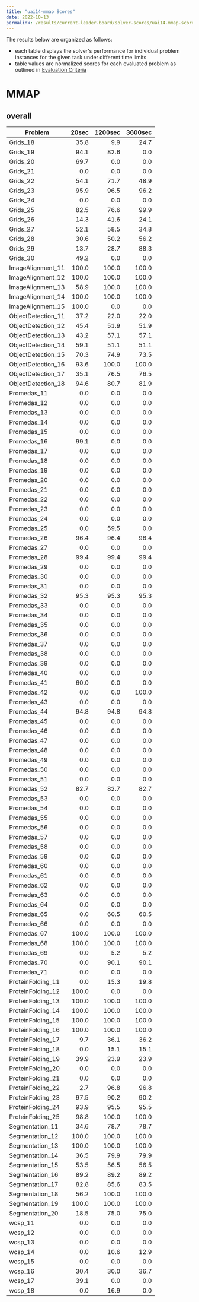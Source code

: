 ```yaml
---
title: "uai14-mmap Scores"
date: 2022-10-13
permalink: /results/current-leader-board/solver-scores/uai14-mmap-scores
---
```




The results below are organized as follows:
- each table displays the solver's performance for individual problem instances for the given task under different time limits
- table values are normalized scores for each evaluated problem as outlined in [Evaluation Criteria](https://uaicompetition.github.io/uci-2022/results/evaluation-criteria/)


# MMAP

## overall

|      Problem       | 20sec | 1200sec | 3600sec |
| ------------------ | ----: | ------: | ------: |
| Grids_18           |  35.8 |     9.9 |    24.7 |
| Grids_19           |  94.1 |    82.6 |     0.0 |
| Grids_20           |  69.7 |     0.0 |     0.0 |
| Grids_21           |   0.0 |     0.0 |     0.0 |
| Grids_22           |  54.1 |    71.7 |    48.9 |
| Grids_23           |  95.9 |    96.5 |    96.2 |
| Grids_24           |   0.0 |     0.0 |     0.0 |
| Grids_25           |  82.5 |    76.6 |    99.9 |
| Grids_26           |  14.3 |    41.6 |    24.1 |
| Grids_27           |  52.1 |    58.5 |    34.8 |
| Grids_28           |  30.6 |    50.2 |    56.2 |
| Grids_29           |  13.7 |    28.7 |    88.3 |
| Grids_30           |  49.2 |     0.0 |     0.0 |
| ImageAlignment_11  | 100.0 |   100.0 |   100.0 |
| ImageAlignment_12  | 100.0 |   100.0 |   100.0 |
| ImageAlignment_13  |  58.9 |   100.0 |   100.0 |
| ImageAlignment_14  | 100.0 |   100.0 |   100.0 |
| ImageAlignment_15  | 100.0 |     0.0 |     0.0 |
| ObjectDetection_11 |  37.2 |    22.0 |    22.0 |
| ObjectDetection_12 |  45.4 |    51.9 |    51.9 |
| ObjectDetection_13 |  43.2 |    57.1 |    57.1 |
| ObjectDetection_14 |  59.1 |    51.1 |    51.1 |
| ObjectDetection_15 |  70.3 |    74.9 |    73.5 |
| ObjectDetection_16 |  93.6 |   100.0 |   100.0 |
| ObjectDetection_17 |  35.1 |    76.5 |    76.5 |
| ObjectDetection_18 |  94.6 |    80.7 |    81.9 |
| Promedas_11        |   0.0 |     0.0 |     0.0 |
| Promedas_12        |   0.0 |     0.0 |     0.0 |
| Promedas_13        |   0.0 |     0.0 |     0.0 |
| Promedas_14        |   0.0 |     0.0 |     0.0 |
| Promedas_15        |   0.0 |     0.0 |     0.0 |
| Promedas_16        |  99.1 |     0.0 |     0.0 |
| Promedas_17        |   0.0 |     0.0 |     0.0 |
| Promedas_18        |   0.0 |     0.0 |     0.0 |
| Promedas_19        |   0.0 |     0.0 |     0.0 |
| Promedas_20        |   0.0 |     0.0 |     0.0 |
| Promedas_21        |   0.0 |     0.0 |     0.0 |
| Promedas_22        |   0.0 |     0.0 |     0.0 |
| Promedas_23        |   0.0 |     0.0 |     0.0 |
| Promedas_24        |   0.0 |     0.0 |     0.0 |
| Promedas_25        |   0.0 |    59.5 |     0.0 |
| Promedas_26        |  96.4 |    96.4 |    96.4 |
| Promedas_27        |   0.0 |     0.0 |     0.0 |
| Promedas_28        |  99.4 |    99.4 |    99.4 |
| Promedas_29        |   0.0 |     0.0 |     0.0 |
| Promedas_30        |   0.0 |     0.0 |     0.0 |
| Promedas_31        |   0.0 |     0.0 |     0.0 |
| Promedas_32        |  95.3 |    95.3 |    95.3 |
| Promedas_33        |   0.0 |     0.0 |     0.0 |
| Promedas_34        |   0.0 |     0.0 |     0.0 |
| Promedas_35        |   0.0 |     0.0 |     0.0 |
| Promedas_36        |   0.0 |     0.0 |     0.0 |
| Promedas_37        |   0.0 |     0.0 |     0.0 |
| Promedas_38        |   0.0 |     0.0 |     0.0 |
| Promedas_39        |   0.0 |     0.0 |     0.0 |
| Promedas_40        |   0.0 |     0.0 |     0.0 |
| Promedas_41        |  60.0 |     0.0 |     0.0 |
| Promedas_42        |   0.0 |     0.0 |   100.0 |
| Promedas_43        |   0.0 |     0.0 |     0.0 |
| Promedas_44        |  94.8 |    94.8 |    94.8 |
| Promedas_45        |   0.0 |     0.0 |     0.0 |
| Promedas_46        |   0.0 |     0.0 |     0.0 |
| Promedas_47        |   0.0 |     0.0 |     0.0 |
| Promedas_48        |   0.0 |     0.0 |     0.0 |
| Promedas_49        |   0.0 |     0.0 |     0.0 |
| Promedas_50        |   0.0 |     0.0 |     0.0 |
| Promedas_51        |   0.0 |     0.0 |     0.0 |
| Promedas_52        |  82.7 |    82.7 |    82.7 |
| Promedas_53        |   0.0 |     0.0 |     0.0 |
| Promedas_54        |   0.0 |     0.0 |     0.0 |
| Promedas_55        |   0.0 |     0.0 |     0.0 |
| Promedas_56        |   0.0 |     0.0 |     0.0 |
| Promedas_57        |   0.0 |     0.0 |     0.0 |
| Promedas_58        |   0.0 |     0.0 |     0.0 |
| Promedas_59        |   0.0 |     0.0 |     0.0 |
| Promedas_60        |   0.0 |     0.0 |     0.0 |
| Promedas_61        |   0.0 |     0.0 |     0.0 |
| Promedas_62        |   0.0 |     0.0 |     0.0 |
| Promedas_63        |   0.0 |     0.0 |     0.0 |
| Promedas_64        |   0.0 |     0.0 |     0.0 |
| Promedas_65        |   0.0 |    60.5 |    60.5 |
| Promedas_66        |   0.0 |     0.0 |     0.0 |
| Promedas_67        | 100.0 |   100.0 |   100.0 |
| Promedas_68        | 100.0 |   100.0 |   100.0 |
| Promedas_69        |   0.0 |     5.2 |     5.2 |
| Promedas_70        |   0.0 |    90.1 |    90.1 |
| Promedas_71        |   0.0 |     0.0 |     0.0 |
| ProteinFolding_11  |   0.0 |    15.3 |    19.8 |
| ProteinFolding_12  | 100.0 |     0.0 |     0.0 |
| ProteinFolding_13  | 100.0 |   100.0 |   100.0 |
| ProteinFolding_14  | 100.0 |   100.0 |   100.0 |
| ProteinFolding_15  | 100.0 |   100.0 |   100.0 |
| ProteinFolding_16  | 100.0 |   100.0 |   100.0 |
| ProteinFolding_17  |   9.7 |    36.1 |    36.2 |
| ProteinFolding_18  |   0.0 |    15.1 |    15.1 |
| ProteinFolding_19  |  39.9 |    23.9 |    23.9 |
| ProteinFolding_20  |   0.0 |     0.0 |     0.0 |
| ProteinFolding_21  |   0.0 |     0.0 |     0.0 |
| ProteinFolding_22  |   2.7 |    96.8 |    96.8 |
| ProteinFolding_23  |  97.5 |    90.2 |    90.2 |
| ProteinFolding_24  |  93.9 |    95.5 |    95.5 |
| ProteinFolding_25  |  98.8 |   100.0 |   100.0 |
| Segmentation_11    |  34.6 |    78.7 |    78.7 |
| Segmentation_12    | 100.0 |   100.0 |   100.0 |
| Segmentation_13    | 100.0 |   100.0 |   100.0 |
| Segmentation_14    |  36.5 |    79.9 |    79.9 |
| Segmentation_15    |  53.5 |    56.5 |    56.5 |
| Segmentation_16    |  89.2 |    89.2 |    89.2 |
| Segmentation_17    |  82.8 |    85.6 |    83.5 |
| Segmentation_18    |  56.2 |   100.0 |   100.0 |
| Segmentation_19    | 100.0 |   100.0 |   100.0 |
| Segmentation_20    |  18.5 |    75.0 |    75.0 |
| wcsp_11            |   0.0 |     0.0 |     0.0 |
| wcsp_12            |   0.0 |     0.0 |     0.0 |
| wcsp_13            |   0.0 |     0.0 |     0.0 |
| wcsp_14            |   0.0 |    10.6 |    12.9 |
| wcsp_15            |   0.0 |     0.0 |     0.0 |
| wcsp_16            |  30.4 |    30.0 |    36.7 |
| wcsp_17            |  39.1 |     0.0 |     0.0 |
| wcsp_18            |   0.0 |    16.9 |     0.0 |


